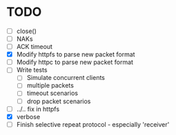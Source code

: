 # TODO

- [ ] close()
- [ ] NAKs
- [ ] ACK timeout
- [x] Modify httpfs to parse new packet format
- [ ] Modify httpc to parse new packet format
- [ ] Write tests
    - [ ] Simulate concurrent clients
    - [ ] multiple packets
    - [ ] timeout scenarios
    - [ ] drop packet scenarios
- [ ] ../.. fix in httpfs
- [x] verbose
- [ ] Finish selective repeat protocol - especially 'receiver'